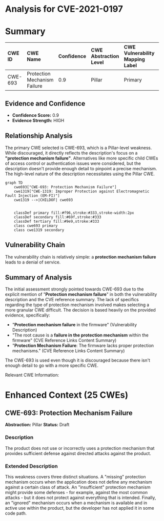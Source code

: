 # Analysis for CVE-2021-0197

# Summary
| CWE ID  | CWE Name                                               | Confidence | CWE Abstraction Level | CWE Vulnerability Mapping Label | CWE-Vulnerability Mapping Notes |
| :-------- | :----------------------------------------------------- | :--------- | :---------------------- | :------------------------------ | :------------------------------ |
| CWE-693   | Protection Mechanism Failure                           | 0.9        | Pillar                  | Primary                         | Discouraged                   |

## Evidence and Confidence

*   **Confidence Score:** 0.9
*   **Evidence Strength:** HIGH

## Relationship Analysis
The primary CWE selected is CWE-693, which is a Pillar-level weakness. While discouraged, it directly reflects the description's focus on a **"protection mechanism failure"**. Alternatives like more specific child CWEs of access control or authentication issues were considered, but the description doesn't provide enough detail to pinpoint a precise mechanism. The high-level nature of the description necessitates using the Pillar CWE.

```mermaid
graph TD
    cwe693["CWE-693: Protection Mechanism Failure"]
    cwe1319["CWE-1319: Improper Protection against Electromagnetic Fault Injection (EM-FI)"]
    cwe1319 -->|CHILDOF| cwe693
    

    classDef primary fill:#f96,stroke:#333,stroke-width:2px
    classDef secondary fill:#69f,stroke:#333
    classDef tertiary fill:#9e9,stroke:#333
    class cwe693 primary
    class cwe1319 secondary
```

## Vulnerability Chain
The vulnerability chain is relatively simple: a **protection mechanism failure** leads to a denial of service.

## Summary of Analysis
The initial assessment strongly pointed towards CWE-693 due to the explicit mention of "**Protection mechanism failure**" in both the vulnerability description and the CVE reference summary. The lack of specifics regarding the type of protection mechanism involved makes selecting a more granular CWE difficult. The decision is based heavily on the provided evidence, specifically:

*   "**Protection mechanism failure** in the firmware" (Vulnerability Description)
*   "The root cause is a **failure in the protection mechanism** within the firmware" (CVE Reference Links Content Summary)
*   "**Protection Mechanism Failure**: The firmware lacks proper protection mechanisms." (CVE Reference Links Content Summary)

The CWE-693 is used even though it is discouraged because there isn't enough detail to go with a more specific CWE.

Relevant CWE Information:

# Enhanced Context (25 CWEs)

## CWE-693: Protection Mechanism Failure
**Abstraction:** Pillar
**Status:** Draft

### Description
The product does not use or incorrectly uses a protection mechanism that provides sufficient defense against directed attacks against the product.

### Extended Description
This weakness covers three distinct situations. A "missing" protection mechanism occurs when the application does not define any mechanism against a certain class of attack. An "insufficient" protection mechanism might provide some defenses - for example, against the most common attacks - but it does not protect against everything that is intended. Finally, an "ignored" mechanism occurs when a mechanism is available and in active use within the product, but the developer has not applied it in some code path.